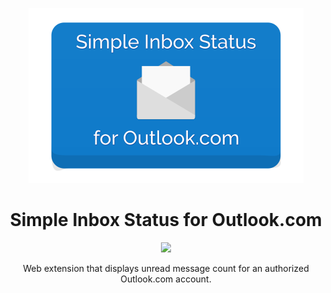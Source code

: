 
<p align="center"><img src="https://github.com/lots0logs/simple-inbox-status/raw/master/chrome/images/tile_small.png" /></p>
<h1 align="center">Simple Inbox Status for Outlook.com</h1>
<p align="center"><img src="https://img.shields.io/chrome-web-store/v/mgkhonoafmmeloeeidlmppbicfpehlac.svg?style=flat-square" /></p>
<p align="center">Web extension that displays unread message count for an authorized Outlook.com account.</p>


[small-tile]: https://github.com/lots0logs/simple-inbox-status/raw/master/chrome/images/tile_small.png
[release-badge]: https://img.shields.io/chrome-web-store/v/mgkhonoafmmeloeeidlmppbicfpehlac.svg?style=flat-square "Latest Release"
[release-url]: https://github.com/lots0logs/simple-inbox-status/releases "Latest Release"


